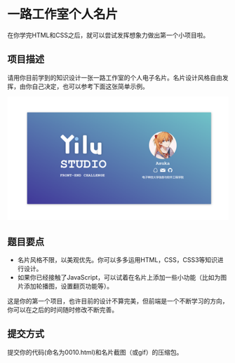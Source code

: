 # 一路工作室个人名片

在你学完HTML和CSS之后，就可以尝试发挥想象力做出第一个小项目啦。

## 项目描述

请用你目前学到的知识设计一张一路工作室的个人电子名片。名片设计风格自由发挥，由你自己决定，也可以参考下面这张简单示例。

![实例图片](card.png)

## 题目要点

- 名片风格不限，以美观优先。你可以多多运用HTML，CSS，CSS3等知识进行设计。
- 如果你已经接触了JavaScript，可以试着在名片上添加一些小功能（比如为图片添加轮播图，设置翻页功能等）。

这是你的第一个项目，也许目前的设计不算完美，但前端是一个不断学习的方向，你可以在之后的时间随时修改不断完善。

## 提交方式

提交你的代码(命名为0010.html)和名片截图（或gif）的压缩包。
